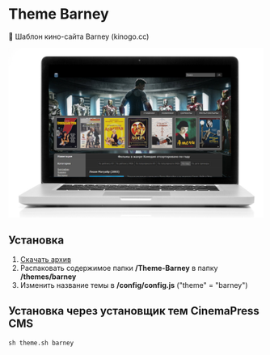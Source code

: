 # Theme Barney
:art: Шаблон кино-сайта Barney (kinogo.cc)

![Шаблон кино-сайта Barney (kinogo.cc)](https://raw.githubusercontent.com/CinemaPress/Theme-Barney/master/screenshot.jpg "Шаблон кино-сайта Barney (kinogo.cc)")

## Установка
1. [Скачать архив](https://github.com/CinemaPress/Theme-Barney/archive/master.zip)
2. Распаковать содержимое папки **/Theme-Barney** в папку **/themes/barney**
3. Изменить название темы в **/config/config.js** ("theme" = "barney")

## Установка через установщик тем CinemaPress CMS
```
sh theme.sh barney
```